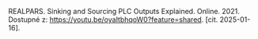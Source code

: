 <!-- 
Knihovny pro kiCAD v repozitáři na Githubu - JVintera
https://github.com/JVintera/KiCAD-library
 -->





REALPARS. Sinking and Sourcing PLC Outputs Explained. Online. 2021. Dostupné z: https://youtu.be/oyaItbhqoW0?feature=shared. [cit. 2025-01-16].
        <!--- vč. schématu a výpočtu předřad. R-->